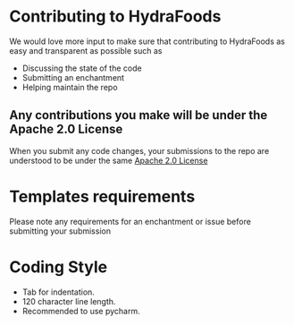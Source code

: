 # Contributing to HydraFoods
We would love more input to make sure that contributing to HydraFoods as easy and transparent as possible such as

-   Discussing the state of the code
-   Submitting an enchantment 
-   Helping maintain the repo

## Any contributions you make will be under the Apache 2.0 License
When you submit any code changes, your submissions to the repo are understood to be under the same [Apache 2.0 License](http://www.apache.org/licenses/LICENSE-2.0)

# Templates requirements
Please note any requirements for an enchantment or issue before submitting your submission

# Coding Style
* Tab for indentation.
* 120 character line length.
* Recommended to use pycharm.